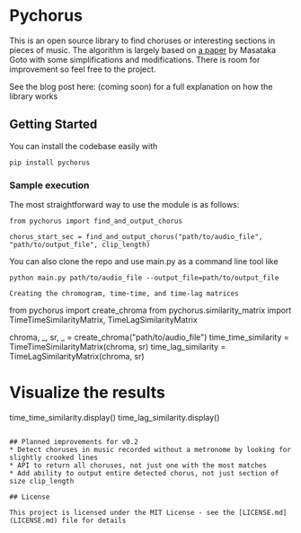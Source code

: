 # Pychorus

This is an open source library to find choruses or interesting sections in pieces of music. The algorithm is largely based on [a paper](https://pdfs.semanticscholar.org/f120/3fb2efe2f251ea7c221c9eaca95cc163594b.pdf) by Masataka Goto with some simplifications and modifications. There is room for improvement so feel free to the project.

See the blog post here: (coming soon) for a full explanation on how the library works

## Getting Started

You can install the codebase easily with

```
pip install pychorus
```

### Sample execution

The most straightforward way to use the module is as follows:

```
from pychorus import find_and_output_chorus

chorus_start_sec = find_and_output_chorus("path/to/audio_file", "path/to/output_file", clip_length)
```

You can also clone the repo and use main.py as a command line tool like
```
python main.py path/to/audio_file --output_file=path/to/output_file

Creating the chromogram, time-time, and time-lag matrices
```
from pychorus import create_chroma
from pychorus.similarity_matrix import TimeTimeSimilarityMatrix, TimeLagSimilarityMatrix

chroma, _, sr, _ = create_chroma("path/to/audio_file")
time_time_similarity = TimeTimeSimilarityMatrix(chroma, sr)
time_lag_similarity = TimeLagSimilarityMatrix(chroma, sr)

# Visualize the results
time_time_similarity.display()
time_lag_similarity.display()
```

## Planned improvements for v0.2
* Detect choruses in music recorded without a metronome by looking for slightly crooked lines
* API to return all choruses, not just one with the most matches
* Add ability to output entire detected chorus, not just section of size clip_length

## License

This project is licensed under the MIT License - see the [LICENSE.md](LICENSE.md) file for details
